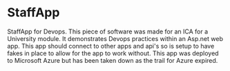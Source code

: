 # StaffApp
StaffApp for Devops.
This piece of software was made for an ICA for a University module. It demonstrates Devops practices within an Asp.net web app. This app should connect to other apps and api's so is setup to have fakes in place to allow for the app to work without. This app was deployed to Microsoft Azure but has been taken down as the trail for Azure expired.
